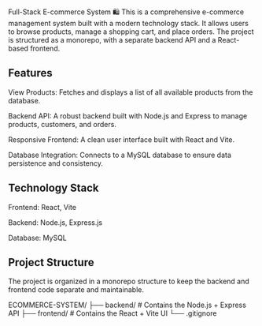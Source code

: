 Full-Stack E-commerce System 🛍️
This is a comprehensive e-commerce management system built with a modern technology stack. It allows users to browse products, manage a shopping cart, and place orders. The project is structured as a monorepo, with a separate backend API and a React-based frontend.

## Features
View Products: Fetches and displays a list of all available products from the database.

Backend API: A robust backend built with Node.js and Express to manage products, customers, and orders.

Responsive Frontend: A clean user interface built with React and Vite.

Database Integration: Connects to a MySQL database to ensure data persistence and consistency.

## Technology Stack
Frontend: React, Vite

Backend: Node.js, Express.js

Database: MySQL

## Project Structure
The project is organized in a monorepo structure to keep the backend and frontend code separate and maintainable.

ECOMMERCE-SYSTEM/
├── backend/      # Contains the Node.js + Express API
├── frontend/     # Contains the React + Vite UI
└── .gitignore
